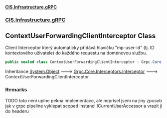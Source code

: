 #### [CIS.Infrastructure.gRPC](index.md 'index')
### [CIS.Infrastructure.gRPC](CIS.Infrastructure.gRPC.md 'CIS.Infrastructure.gRPC')

## ContextUserForwardingClientInterceptor Class

Client Interceptor který automaticky přidává hlavičku "mp-user-id" (tj. ID kontextového uživatele) do každého requestu na doménovou službu.

```csharp
public sealed class ContextUserForwardingClientInterceptor : Grpc.Core.Interceptors.Interceptor
```

Inheritance [System.Object](https://docs.microsoft.com/en-us/dotnet/api/System.Object 'System.Object') &#129106; [Grpc.Core.Interceptors.Interceptor](https://docs.microsoft.com/en-us/dotnet/api/Grpc.Core.Interceptors.Interceptor 'Grpc.Core.Interceptors.Interceptor') &#129106; ContextUserForwardingClientInterceptor

### Remarks
TODO toto neni uplne pekna implementace, ale neprisel jsem na jiny zpusob jak v grpc pipeline vyklepat scoped instanci ICurrentUserAccessor a vrazit ji do headeru
